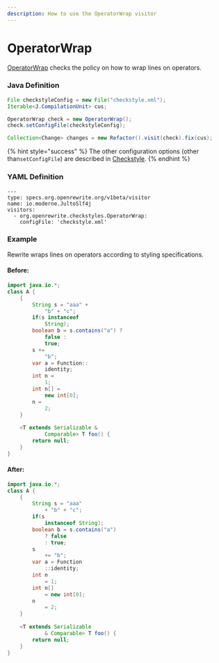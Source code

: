```yaml
---
description: How to use the OperatorWrap visitor
---
```


# OperatorWrap

[OperatorWrap](https://checkstyle.sourceforge.io/config_whitespace.html#OperatorWrap) checks the policy on how to wrap lines on operators.

### Java Definition 

```java
File checkstyleConfig = new File("checkstyle.xml");
Iterable<J.CompilationUnit> cus;

OperatorWrap check = new OperatorWrap();
check.setConfigFile(checkstyleConfig);

Collection<Change> changes = new Refactor().visit(check).fix(cus);
```

{% hint style="success" %}
The other configuration options \(other than`setConfigFile`\) are described in [Checkstyle](./#configuration-options).
{% endhint %}

### YAML Definition

```text
---
type: specs.org.openrewrite.org/v1beta/visitor
name: io.moderne.JultoSlf4j
visitors:
  - org.openrewrite.checkstyles.OperatorWrap:
    configFile: 'checkstyle.xml'
```

### Example

Rewrite wraps lines on operators according to styling specifications.

#### Before:

```java
import java.io.*;
class A {
    {
        String s = "aaa" +
            "b" + "c";
        if(s instanceof
            String);
        boolean b = s.contains("a") ?
            false :
            true;
        s +=
            "b";
        var a = Function::
            identity;
        int n =
            1;
        int n[] =
            new int[0];
        n =
            2;
    }
    
    <T extends Serializable &
            Comparable> T foo() {
        return null;
    }
}
```

#### After:

```java
import java.io.*;
class A {
    {
        String s = "aaa"
            + "b" + "c";
        if(s
            instanceof String);
        boolean b = s.contains("a")
            ? false
            : true;
        s
            += "b";
        var a = Function
            ::identity;
        int n
            = 1;
        int n[]
            = new int[0];
        n
            = 2;
    }
    
    <T extends Serializable
            & Comparable> T foo() {
        return null;
    }
}
```

